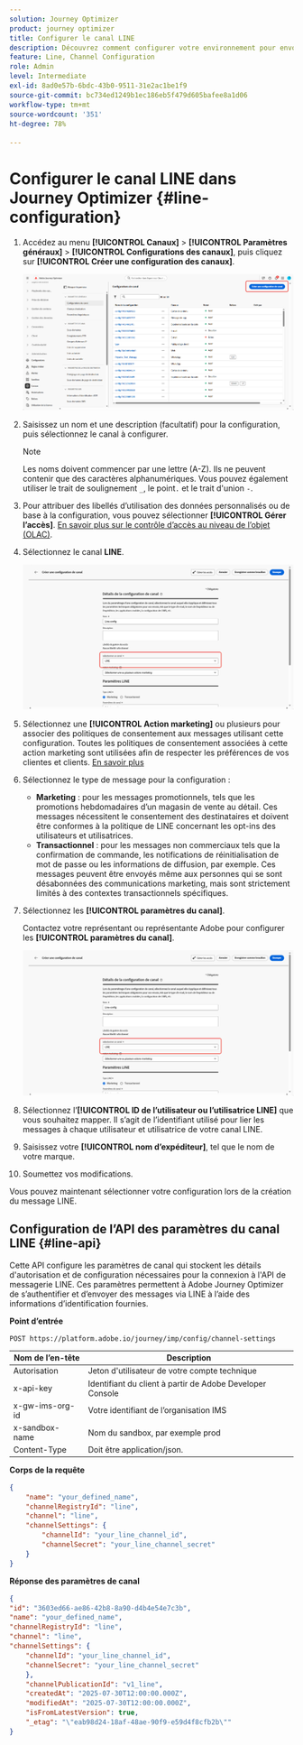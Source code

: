 ```yaml
---
solution: Journey Optimizer
product: journey optimizer
title: Configurer le canal LINE
description: Découvrez comment configurer votre environnement pour envoyer des messages LINE avec Journey Optimizer.
feature: Line, Channel Configuration
role: Admin
level: Intermediate
exl-id: 8ad0e57b-6bdc-43b0-9511-31e2ac1be1f9
source-git-commit: bc734ed1249b1ec186eb5f479d605bafee8a1d06
workflow-type: tm+mt
source-wordcount: '351'
ht-degree: 78%

---
```


# Configurer le canal LINE dans Journey Optimizer {#line-configuration}

1. Accédez au menu **[!UICONTROL Canaux]** > **[!UICONTROL Paramètres généraux]** > **[!UICONTROL Configurations des canaux]**, puis cliquez sur **[!UICONTROL Créer une configuration des canaux]**.

   ![](assets/line-config-1.png)

1. Saisissez un nom et une description (facultatif) pour la configuration, puis sélectionnez le canal à configurer.

   >[!NOTE]
   >
   > Les noms doivent commencer par une lettre (A-Z). Ils ne peuvent contenir que des caractères alphanumériques. Vous pouvez également utiliser le trait de soulignement `_`, le point`.` et le trait d&#39;union `-`.

1. Pour attribuer des libellés d’utilisation des données personnalisés ou de base à la configuration, vous pouvez sélectionner **[!UICONTROL Gérer l’accès]**. [En savoir plus sur le contrôle d’accès au niveau de l’objet (OLAC)](../administration/object-based-access.md).

1. Sélectionnez le canal **LINE**.

   ![](assets/line-config-2.png)

1. Sélectionnez une **[!UICONTROL Action marketing]** ou plusieurs pour associer des politiques de consentement aux messages utilisant cette configuration. Toutes les politiques de consentement associées à cette action marketing sont utilisées afin de respecter les préférences de vos clientes et clients. [En savoir plus](../action/consent.md#surface-marketing-actions)

1. Sélectionnez le type de message pour la configuration :

   * **Marketing** : pour les messages promotionnels, tels que les promotions hebdomadaires d’un magasin de vente au détail. Ces messages nécessitent le consentement des destinataires et doivent être conformes à la politique de LINE concernant les opt-ins des utilisateurs et utilisatrices.
   * **Transactionnel** : pour les messages non commerciaux tels que la confirmation de commande, les notifications de réinitialisation de mot de passe ou les informations de diffusion, par exemple. Ces messages peuvent être envoyés même aux personnes qui se sont désabonnées des communications marketing, mais sont strictement limités à des contextes transactionnels spécifiques.

1. Sélectionnez les **[!UICONTROL paramètres du canal]**.

   Contactez votre représentant ou représentante Adobe pour configurer les **[!UICONTROL paramètres du canal]**.

   ![](assets/line-config-2.png)

1. Sélectionnez l’**[!UICONTROL ID de l’utilisateur ou l’utilisatrice LINE]** que vous souhaitez mapper. Il s’agit de l’identifiant utilisé pour lier les messages à chaque utilisateur et utilisatrice de votre canal LINE.

1. Saisissez votre **[!UICONTROL nom d’expéditeur]**, tel que le nom de votre marque.

1. Soumettez vos modifications.

Vous pouvez maintenant sélectionner votre configuration lors de la création du message LINE.

## Configuration de l’API des paramètres du canal LINE {#line-api}

Cette API configure les paramètres de canal qui stockent les détails d&#39;autorisation et de configuration nécessaires pour la connexion à l&#39;API de messagerie LINE. Ces paramètres permettent à Adobe Journey Optimizer de s’authentifier et d’envoyer des messages via LINE à l’aide des informations d’identification fournies.

**Point d’entrée**

```
POST https://platform.adobe.io/journey/imp/config/channel-settings
```

| Nom de l’en-tête | Description |
|-|-|
| Autorisation | Jeton d&#39;utilisateur de votre compte technique |
| x-api-key | Identifiant du client à partir de Adobe Developer Console |
| x-gw-ims-org-id | Votre identifiant de l’organisation IMS |
| x-sandbox-name | Nom du sandbox, par exemple prod |
| Content-Type | Doit être application/json. |


**Corps de la requête**

```json
{
    "name": "your_defined_name",
    "channelRegistryId": "line",
    "channel": "line",
    "channelSettings": {
        "channelId": "your_line_channel_id",
        "channelSecret": "your_line_channel_secret"
    }
}
```

**Réponse des paramètres de canal**

```json
{
"id": "3603ed66-ae86-42b8-8a90-d4b4e54e7c3b",
"name": "your_defined_name",
"channelRegistryId": "line",
"channel": "line",
"channelSettings": {
    "channelId": "your_line_channel_id",
    "channelSecret": "your_line_channel_secret"
    },
    "channelPublicationId": "v1_line",
    "createdAt": "2025-07-30T12:00:00.000Z",
    "modifiedAt": "2025-07-30T12:00:00.000Z",
    "isFromLatestVersion": true,
    "_etag": "\"eab98d24-18af-48ae-90f9-e59d4f8cfb2b\""
}
```
